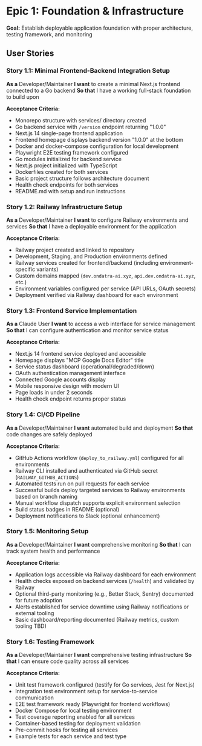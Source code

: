 # Epic 1: Foundation & Infrastructure

**Goal:** Establish deployable application foundation with proper architecture, testing framework, and monitoring

## User Stories

### Story 1.1: Minimal Frontend-Backend Integration Setup
**As a** Developer/Maintainer
**I want** to create a minimal Next.js frontend connected to a Go backend
**So that** I have a working full-stack foundation to build upon

**Acceptance Criteria:**
- Monorepo structure with services/ directory created
- Go backend service with `/version` endpoint returning "1.0.0"
- Next.js 14 single-page frontend application
- Frontend homepage displays backend version "1.0.0" at the bottom
- Docker and docker-compose configuration for local development
- Playwright E2E testing framework configured
- Go modules initialized for backend service
- Next.js project initialized with TypeScript
- Dockerfiles created for both services
- Basic project structure follows architecture document
- Health check endpoints for both services
- README.md with setup and run instructions

### Story 1.2: Railway Infrastructure Setup
**As a** Developer/Maintainer
**I want** to configure Railway environments and services
**So that** I have a deployable environment for the application

**Acceptance Criteria:**
- Railway project created and linked to repository
- Development, Staging, and Production environments defined
- Railway services created for frontend/backend (including environment-specific variants)
- Custom domains mapped (`dev.ondatra-ai.xyz`, `api.dev.ondatra-ai.xyz`, etc.)
- Environment variables configured per service (API URLs, OAuth secrets)
- Deployment verified via Railway dashboard for each environment

### Story 1.3: Frontend Service Implementation
**As a** Claude User
**I want** to access a web interface for service management
**So that** I can configure authentication and monitor service status

**Acceptance Criteria:**
- Next.js 14 frontend service deployed and accessible
- Homepage displays "MCP Google Docs Editor" title
- Service status dashboard (operational/degraded/down)
- OAuth authentication management interface
- Connected Google accounts display
- Mobile responsive design with modern UI
- Page loads in under 2 seconds
- Health check endpoint returns proper status

### Story 1.4: CI/CD Pipeline
**As a** Developer/Maintainer
**I want** automated build and deployment
**So that** code changes are safely deployed

**Acceptance Criteria:**
- GitHub Actions workflow (`deploy_to_railway.yml`) configured for all environments
- Railway CLI installed and authenticated via GitHub secret (`RAILWAY_GITHUB_ACTIONS`)
- Automated tests run on pull requests for each service
- Successful builds deploy targeted services to Railway environments based on branch naming
- Manual workflow dispatch supports explicit environment selection
- Build status badges in README (optional)
- Deployment notifications to Slack (optional enhancement)

### Story 1.5: Monitoring Setup
**As a** Developer/Maintainer
**I want** comprehensive monitoring
**So that** I can track system health and performance

**Acceptance Criteria:**
- Application logs accessible via Railway dashboard for each environment
- Health checks exposed on backend services (`/health`) and validated by Railway
- Optional third-party monitoring (e.g., Better Stack, Sentry) documented for future adoption
- Alerts established for service downtime using Railway notifications or external tooling
- Basic dashboard/reporting documented (Railway metrics, custom tooling TBD)

### Story 1.6: Testing Framework
**As a** Developer/Maintainer
**I want** comprehensive testing infrastructure
**So that** I can ensure code quality across all services

**Acceptance Criteria:**
- Unit test framework configured (testify for Go services, Jest for Next.js)
- Integration test environment setup for service-to-service communication
- E2E test framework ready (Playwright for frontend workflows)
- Docker Compose for local testing environment
- Test coverage reporting enabled for all services
- Container-based testing for deployment validation
- Pre-commit hooks for testing all services
- Example tests for each service and test type
